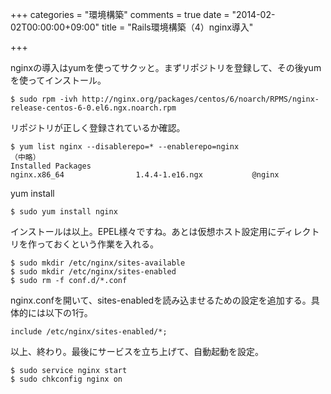 +++
categories = "環境構築"
comments = true
date = "2014-02-02T00:00:00+09:00"
title = "Rails環境構築（4）nginx導入"

+++

nginxの導入はyumを使ってサクッと。まずリポジトリを登録して、その後yumを使ってインストール。

```
$ sudo rpm -ivh http://nginx.org/packages/centos/6/noarch/RPMS/nginx-release-centos-6-0.el6.ngx.noarch.rpm
```


リポジトリが正しく登録されているか確認。

```
$ yum list nginx --disablerepo=* --enablerepo=nginx
（中略）
Installed Packages
nginx.x86_64                1.4.4-1.e16.ngx           @nginx
```


yum install

```
$ sudo yum install nginx
```


インストールは以上。EPEL様々ですね。あとは仮想ホスト設定用にディレクトリを作っておくという作業を入れる。

```
$ sudo mkdir /etc/nginx/sites-available
$ sudo mkdir /etc/nginx/sites-enabled
$ sudo rm -f conf.d/*.conf
```


nginx.confを開いて、sites-enabledを読み込ませるための設定を追加する。具体的には以下の1行。

```
include /etc/nginx/sites-enabled/*;
```


以上、終わり。最後にサービスを立ち上げて、自動起動を設定。

```
$ sudo service nginx start
$ sudo chkconfig nginx on
```



